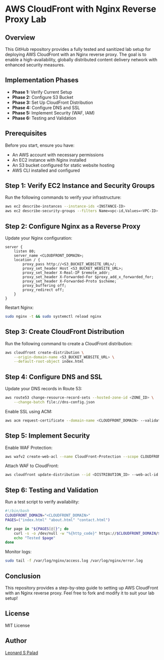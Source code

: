 # AWS CloudFront with Nginx Reverse Proxy Lab

## Overview

This GitHub repository provides a fully tested and sanitized lab setup for deploying AWS CloudFront with an Nginx reverse proxy. The goal is to enable a high-availability, globally distributed content delivery network with enhanced security measures.

## Implementation Phases

- **Phase 1:** Verify Current Setup
- **Phase 2:** Configure S3 Bucket
- **Phase 3:** Set Up CloudFront Distribution
- **Phase 4:** Configure DNS and SSL
- **Phase 5:** Implement Security (WAF, IAM)
- **Phase 6:** Testing and Validation

## Prerequisites

Before you start, ensure you have:

- An AWS account with necessary permissions
- An EC2 instance with Nginx installed
- An S3 bucket configured for static website hosting
- AWS CLI installed and configured

## Step 1: Verify EC2 Instance and Security Groups

Run the following commands to verify your infrastructure:

```bash
aws ec2 describe-instances --instance-ids <INSTANCE-ID>
aws ec2 describe-security-groups --filters Name=vpc-id,Values=<VPC-ID>
```

## Step 2: Configure Nginx as a Reverse Proxy

Update your Nginx configuration:

```nginx
server {
    listen 80;
    server_name <CLOUDFRONT_DOMAIN>;
    location / {
        proxy_pass http://<S3_BUCKET_WEBSITE_URL>/;
        proxy_set_header Host <S3_BUCKET_WEBSITE_URL>;
        proxy_set_header X-Real-IP $remote_addr;
        proxy_set_header X-Forwarded-For $proxy_add_x_forwarded_for;
        proxy_set_header X-Forwarded-Proto $scheme;
        proxy_buffering off;
        proxy_redirect off;
    }
}
```

Restart Nginx:

```bash
sudo nginx -t && sudo systemctl reload nginx
```

## Step 3: Create CloudFront Distribution

Run the following command to create a CloudFront distribution:

```bash
aws cloudfront create-distribution \
    --origin-domain-name <S3_BUCKET_WEBSITE_URL> \
    --default-root-object index.html
```

## Step 4: Configure DNS and SSL

Update your DNS records in Route 53:

```bash
aws route53 change-resource-record-sets --hosted-zone-id <ZONE_ID> \
    --change-batch file://dns-config.json
```

Enable SSL using ACM:

```bash
aws acm request-certificate --domain-name <CLOUDFRONT_DOMAIN> --validation-method DNS
```

## Step 5: Implement Security

Enable WAF Protection:

```bash
aws wafv2 create-web-acl --name CloudFront-Protection --scope CLOUDFRONT --region us-east-1
```

Attach WAF to CloudFront:

```bash
aws cloudfront update-distribution --id <DISTRIBUTION_ID> --web-acl-id <WEB_ACL_ARN>
```

## Step 6: Testing and Validation

Run a test script to verify availability:

```bash
#!/bin/bash
CLOUDFRONT_DOMAIN="<CLOUDFRONT_DOMAIN>"
PAGES=("index.html" "about.html" "contact.html")

for page in "${PAGES[@]}"; do
    curl -s -o /dev/null -w "%{http_code}" https://$CLOUDFRONT_DOMAIN/$page
    echo "Tested $page"
done
```

Monitor logs:

```bash
sudo tail -f /var/log/nginx/access.log /var/log/nginx/error.log
```

## Conclusion

This repository provides a step-by-step guide to setting up AWS CloudFront with an Nginx reverse proxy. Feel free to fork and modify it to suit your lab setup!

## License

MIT License

## Author

[Leonard S Palad](https://www.linkedin.com/in/leonardspalad/)

